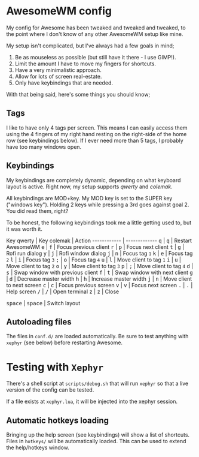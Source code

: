 # AwesomeWM config

My config for Awesome has been tweaked and tweaked and tweaked, to the point where I don't know of any other AwesomeWM setup like mine.

My setup isn't complicated, but I've always had a few goals in mind;

1. Be as mouseless as possible (but still have it there - I use GIMP!).
2. Limit the amount I have to move my fingers for shortcuts.
3. Have a very minimalistic approach.
4. Allow for lots of screen real-estate.
5. Only have keybindings that are needed.

With that being said, here's some things you should know;

## Tags

I like to have only 4 tags per screen. This means I can easily access them using the 4 fingers of my right hand resting on the right-side of the home row (see keybindings below). If I ever need more than 5 tags, I probably have too many windows open.

## Keybindings

My keybindings are completely dynamic, depending on what keyboard layout is active. Right now, my setup supports _qwerty_ and _colemak_.

All keybindings are MOD+key. My MOD key is set to the SUPER key ("windows key"). Holding 2 keys while pressing a 3rd goes against goal 2. You did read them, right?

To be honest, the following keybindings took me a little getting used to, but it was worth it.

Key qwerty | Key colemak | Action
------------ | -------------
<kbd>q</kbd> | <kbd>q</kbd> | Restart AwesomeWM
<kbd>e</kbd> | <kbd>f</kbd> | Focus previous client
<kbd>r</kbd> | <kbd>p</kbd> | Focus next client
<kbd>t</kbd> | <kbd>g</kbd> | Rofi run dialog
<kbd>y</kbd> | <kbd>j</kbd> | Rofi window dialog
<kbd>j</kbd> | <kbd>n</kbd> | Focus tag `1`
<kbd>k</kbd> | <kbd>e</kbd> | Focus tag `2`
<kbd>l</kbd> | <kbd>i</kbd> | Focus tag `3`
<kbd>;</kbd> | <kbd>o</kbd> | Focus tag `4`
<kbd>u</kbd> | <kbd>l</kbd> | Move client to tag `1`
<kbd>i</kbd> | <kbd>u</kbd> | Move client to tag `2`
<kbd>o</kbd> | <kbd>y</kbd> | Move client to tag `3`
<kbd>p</kbd> | <kbd>;</kbd> | Move client to tag `4`
<kbd>d</kbd> | <kbd>s</kbd> | Swap window with previous client
<kbd>f</kbd> | <kbd>t</kbd> | Swap window with next client
<kbd>g</kbd> | <kbd>d</kbd> | Decrease master width
<kbd>h</kbd> | <kbd>h</kbd> | Increase master width
<kbd>j</kbd> | <kbd>n</kbd> | Move client to next screen
<kbd>c</kbd> | <kbd>c</kbd> | Focus previous screen
<kbd>v</kbd> | <kbd>v</kbd> | Focus next screen
<kbd>.</kbd> | <kbd>.</kbd> | Help screen
<kbd>/</kbd> | <kbd>/</kbd> | Open terminal
<kbd>z</kbd> | <kbd>z</kbd> | Close 

<kbd>space</kbd> | <kbd>space</kbd> | Switch layout

## Autoloading files

The files in `conf.d/` are loaded automatically. Be sure to test anything with `xephyr` (see below) before restarting Awesome.

# Testing with `Xephyr`

There's a shell script at `scripts/debug.sh` that will run `xephyr` so that a live version of the config can be tested.

If a file exists at `xephyr.lua`, it will be injected into the xephyr session.

## Automatic hotkeys loading

Bringing up the help screen (see keybindings) will show a list of shortcuts. Files in `hotkeys/` will be automatically loaded. This can be used to extend the help/hotkeys window.
